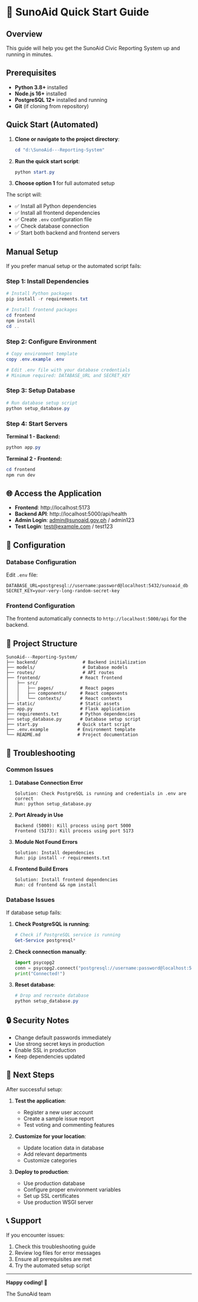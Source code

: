 # 🚀 SunoAid Quick Start Guide

## Overview

This guide will help you get the SunoAid Civic Reporting System up and running in minutes.

## Prerequisites

- **Python 3.8+** installed
- **Node.js 16+** installed  
- **PostgreSQL 12+** installed and running
- **Git** (if cloning from repository)

## Quick Start (Automated)

1. **Clone or navigate to the project directory**:
   ```powershell
   cd "d:\SunoAid---Reporting-System"
   ```

2. **Run the quick start script**:
   ```powershell
   python start.py
   ```

3. **Choose option 1** for full automated setup

The script will:
- ✅ Install all Python dependencies
- ✅ Install all frontend dependencies  
- ✅ Create `.env` configuration file
- ✅ Check database connection
- ✅ Start both backend and frontend servers

## Manual Setup

If you prefer manual setup or the automated script fails:

### Step 1: Install Dependencies

```powershell
# Install Python packages
pip install -r requirements.txt

# Install frontend packages
cd frontend
npm install
cd ..
```

### Step 2: Configure Environment

```powershell
# Copy environment template
copy .env.example .env

# Edit .env file with your database credentials
# Minimum required: DATABASE_URL and SECRET_KEY
```

### Step 3: Setup Database

```powershell
# Run database setup script
python setup_database.py
```

### Step 4: Start Servers

**Terminal 1 - Backend:**
```powershell
python app.py
```

**Terminal 2 - Frontend:**
```powershell
cd frontend
npm run dev
```

## 🌐 Access the Application

- **Frontend**: http://localhost:5173
- **Backend API**: http://localhost:5000/api/health
- **Admin Login**: admin@sunoaid.gov.ph / admin123
- **Test Login**: test@example.com / test123

## 🔧 Configuration

### Database Configuration

Edit `.env` file:
```env
DATABASE_URL=postgresql://username:password@localhost:5432/sunoaid_db
SECRET_KEY=your-very-long-random-secret-key
```

### Frontend Configuration

The frontend automatically connects to `http://localhost:5000/api` for the backend.

## 📁 Project Structure

```
SunoAid---Reporting-System/
├── backend/                 # Backend initialization
├── models/                  # Database models
├── routes/                  # API routes
├── frontend/               # React frontend
│   ├── src/
│   │   ├── pages/          # React pages
│   │   ├── components/     # React components
│   │   └── contexts/       # React contexts
├── static/                 # Static assets
├── app.py                  # Flask application
├── requirements.txt        # Python dependencies
├── setup_database.py       # Database setup script
├── start.py               # Quick start script
├── .env.example           # Environment template
└── README.md              # Project documentation
```

## 🚨 Troubleshooting

### Common Issues

1. **Database Connection Error**
   ```
   Solution: Check PostgreSQL is running and credentials in .env are correct
   Run: python setup_database.py
   ```

2. **Port Already in Use**
   ```
   Backend (5000): Kill process using port 5000
   Frontend (5173): Kill process using port 5173
   ```

3. **Module Not Found Errors**
   ```
   Solution: Install dependencies
   Run: pip install -r requirements.txt
   ```

4. **Frontend Build Errors**
   ```
   Solution: Install frontend dependencies
   Run: cd frontend && npm install
   ```

### Database Issues

If database setup fails:

1. **Check PostgreSQL is running**:
   ```powershell
   # Check if PostgreSQL service is running
   Get-Service postgresql*
   ```

2. **Check connection manually**:
   ```python
   import psycopg2
   conn = psycopg2.connect("postgresql://username:password@localhost:5432/postgres")
   print("Connected!")
   ```

3. **Reset database**:
   ```powershell
   # Drop and recreate database
   python setup_database.py
   ```

## 🔒 Security Notes

- Change default passwords immediately
- Use strong secret keys in production
- Enable SSL in production
- Keep dependencies updated

## 🎯 Next Steps

After successful setup:

1. **Test the application**:
   - Register a new user account
   - Create a sample issue report
   - Test voting and commenting features

2. **Customize for your location**:
   - Update location data in database
   - Add relevant departments
   - Customize categories

3. **Deploy to production**:
   - Use production database
   - Configure proper environment variables
   - Set up SSL certificates
   - Use production WSGI server

## 📞 Support

If you encounter issues:

1. Check this troubleshooting guide
2. Review log files for error messages
3. Ensure all prerequisites are met
4. Try the automated setup script

---

**Happy coding! 🎉**

The SunoAid team
